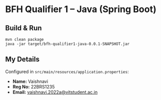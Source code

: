# BFH Qualifier 1 – Java (Spring Boot)

## Build & Run
```
mvn clean package
java -jar target/bfh-qualifier1-java-0.0.1-SNAPSHOT.jar
```

## My Details
Configured in `src/main/resources/application.properties`:

- **Name:** Vaishnavi  
- **Reg No:** 22BRS1235  
- **Email:** vaishnavi.2022a@vitstudent.ac.in

